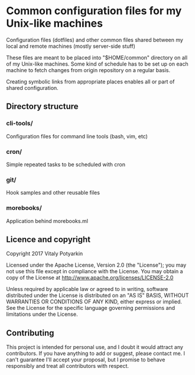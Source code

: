 # Common configuration files for my Unix-like machines
Configuration files (dotfiles) and other common files shared between
my local and remote machines (mostly server-side stuff)

These files are meant to be placed into "$HOME/common" directory on all of
my Unix-like machines. Some kind of schedule has to be set up on each machine
to fetch changes from origin repository on a regular basis.

Creating symbolic links from appropriate places enables all or
part of shared configuration.


## Directory structure
### cli-tools/
Configuration files for command line tools (bash, vim, etc)

### cron/
Simple repeated tasks to be scheduled with cron

### git/
Hook samples and other reusable files

### morebooks/
Application behind morebooks.ml


## Licence and copyright
Copyright 2017 Vitaly Potyarkin

Licensed under the Apache License, Version 2.0 (the "License");
you may not use this file except in compliance with the License.
You may obtain a copy of the License at
http://www.apache.org/licenses/LICENSE-2.0

Unless required by applicable law or agreed to in writing, software
distributed under the License is distributed on an "AS IS" BASIS,
WITHOUT WARRANTIES OR CONDITIONS OF ANY KIND, either express or implied.
See the License for the specific language governing permissions and
limitations under the License.


## Contributing
This project is intended for personal use, and I doubt it would attract any
contributors. If you have anything to add or suggest, please contact me.
I can't guarantee I'll accept your proposal, but I promise to behave
responsibly and treat all contributors with respect.
